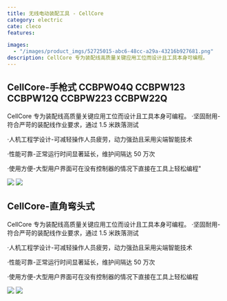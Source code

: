 ```yaml
---
title: 无线电动装配工具 - CellCore
category: electric
cate: cleco
features:

images:
  - "/images/product_imgs/52725015-abc6-48cc-a29a-43216b927681.png"
description: CellCore 专为装配线高质量关键应用工位而设计且工具本身可编程。
---
```


## CellCore-手枪式 CCBPWO4Q CCBPW123 CCBPW12Q CCBPW223 CCBPW22Q

CellCore 专为装配线高质量关键应用工位而设计且工具本身可编程。
·坚固耐用-符合严苛的装配线作业要求，通过 1.5 米跌落测试

·人机工程学设计-可减轻操作人员疲劳，动力强劲且采用尖端智能技术

·性能可靠-正常运行时间显著延长，维护间隔达 50 万次

·使用方便-大型用户界面可在没有控制器的情况下直接在工具上轻松编程"

![](/images/product_imgs/10b0a3bd-98f8-4e63-9a2a-2bbf1c7bf928.png)
![](/images/product_imgs/1996ce76-971b-4fca-a46e-4549d74f5f8e.png)

## CellCore-直角弯头式

CellCore 专为装配线高质量关键应用工位而设计且工具本身可编程。
·坚固耐用-符合严苛的装配线作业要求，通过 1.5 米跌落测试

·人机工程学设计-可减轻操作人员疲劳，动力强劲且采用尖端智能技术

·性能可靠-正常运行时间显著延长，维护间隔达 50 万次

·使用方便-大型用户界面可在没有控制器的情况下直接在工具上轻松编程

![](/images/product_imgs/d00973f0-0aa9-4d9e-89c8-b2272f80a273.png)
![](/images/product_imgs/1addfd69-b6da-44de-a306-8b01783ef9b4.png)
